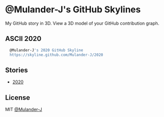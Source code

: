 # @Mulander-J's GitHub Skylines

My GitHub story in 3D. View a 3D model of your GitHub contribution graph.

## ASCII 2020

```bash 
  @Mulander-J's 2020 GitHub Skyline              
  https://skyline.github.com/Mulander-J/2020      
```

## Stories

* [2020](./xx.stl)

## License

MIT [@Mulander-J](https://github.com/Mulander-J)
